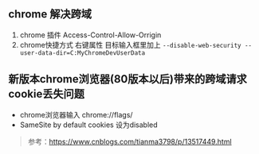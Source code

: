 ## chrome 解决跨域 
1. chrome 插件 Access-Control-Allow-Orrigin
2. chrome快捷方式 右键属性 目标输入框里加上 
`--disable-web-security --user-data-dir=C:MyChromeDevUserData`

## 新版本chrome浏览器(80版本以后)带来的跨域请求cookie丢失问题 

+ chrome浏览器输入  chrome://flags/
+ SameSite by default cookies 设为disabled


> 参考：https://www.cnblogs.com/tianma3798/p/13517449.html